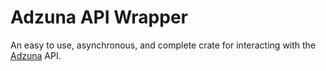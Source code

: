 # Adzuna API Wrapper

An easy to use, asynchronous, and complete crate for interacting with the [Adzuna](https://www.adzuna.com/) API.
